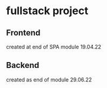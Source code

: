 # fullstack project

## Frontend 
created at end of SPA module 19.04.22
## Backend 
created as end of module 29.06.22


